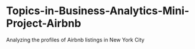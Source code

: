 # Topics-in-Business-Analytics-Mini-Project-Airbnb
Analyzing the profiles of Airbnb listings in New York City
